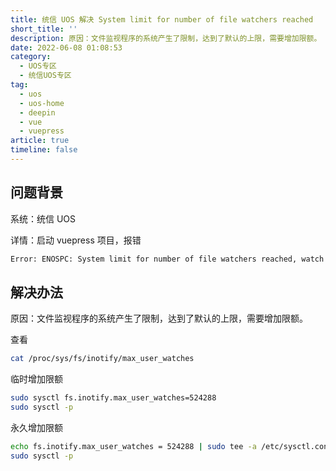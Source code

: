 ```yaml
---
title: 统信 UOS 解决 System limit for number of file watchers reached
short_title: ''
description: 原因：文件监视程序的系统产生了限制，达到了默认的上限，需要增加限额。
date: 2022-06-08 01:08:53
category:
  - UOS专区
  - 统信UOS专区
tag:
  - uos
  - uos-home
  - deepin
  - vue
  - vuepress
article: true
timeline: false
---
```

## 问题背景
系统：统信 UOS

详情：启动 vuepress 项目，报错

```bash
Error: ENOSPC: System limit for number of file watchers reached, watch '/home/terwer/mydocs/src.terwer.github.io/docs'
```

## 解决办法
原因：文件监视程序的系统产生了限制，达到了默认的上限，需要增加限额。

查看

```bash
cat /proc/sys/fs/inotify/max_user_watches
```

临时增加限额

```bash
sudo sysctl fs.inotify.max_user_watches=524288 
sudo sysctl -p
```

永久增加限额

```bash
echo fs.inotify.max_user_watches = 524288 | sudo tee -a /etc/sysctl.conf 
sudo sysctl -p
```